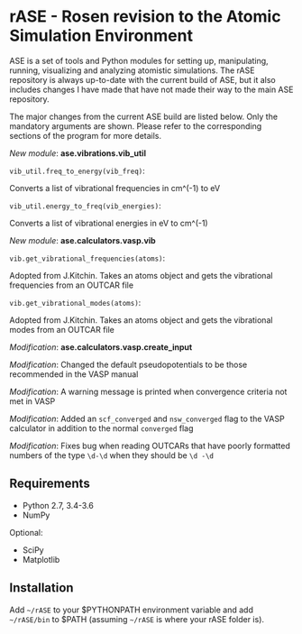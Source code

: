 rASE - Rosen revision to the Atomic Simulation Environment
=============================

ASE is a set of tools and Python modules for setting up, manipulating,
running, visualizing and analyzing atomistic simulations. 
The rASE repository is always up-to-date with the current build of ASE,
but it also includes changes I have made that have not made their way
to the main ASE repository.

The major changes from the current ASE build are listed below. Only the mandatory arguments are shown. Please refer to the corresponding
sections of the program for more details.

*New module*: **ase.vibrations.vib_util**

``vib_util.freq_to_energy(vib_freq)``:

Converts a list of vibrational frequencies in cm^(-1) to eV

``vib_util.energy_to_freq(vib_energies)``:

Converts a list of vibrational energies in eV to cm^(-1)

*New module*: **ase.calculators.vasp.vib**

``vib.get_vibrational_frequencies(atoms)``:

Adopted from J.Kitchin. Takes an atoms object and gets the vibrational
frequencies from an OUTCAR file

``vib.get_vibrational_modes(atoms)``:

Adopted from J.Kitchin. Takes an atoms object and gets the vibrational
modes from an OUTCAR file

*Modification*: **ase.calculators.vasp.create_input**

*Modification*: Changed the default pseudopotentials to be those recommended in the VASP manual

*Modification*: A warning message is printed when convergence criteria not met in VASP

*Modification*: Added an `scf_converged` and `nsw_converged` flag to the VASP calculator in addition to the normal `converged` flag

*Modification*: Fixes bug when reading OUTCARs that have poorly formatted numbers of the type `\d-\d` when they should be `\d -\d`

Requirements
------------

* Python 2.7, 3.4-3.6
* NumPy

Optional:

* SciPy
* Matplotlib


Installation
------------

Add ``~/rASE`` to your $PYTHONPATH environment variable and add
``~/rASE/bin`` to $PATH (assuming ``~/rASE`` is where your rASE folder is).


